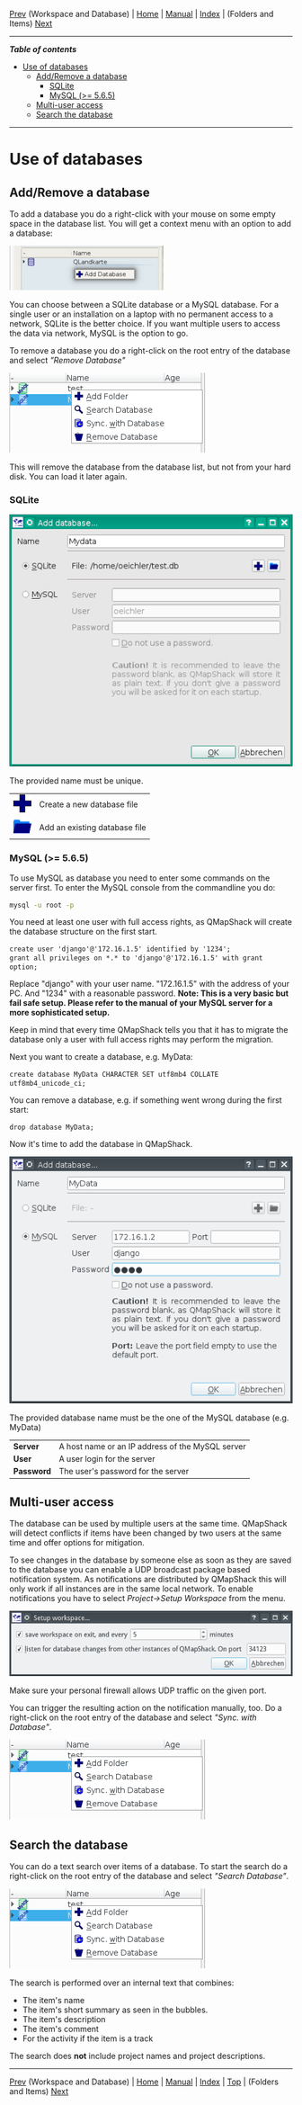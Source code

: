 [Prev](DocGisDatabaseWorkspaceDatabase) (Workspace and Database) | [Home](Home) | [Manual](DocMain) | [Index](AxAdvIndex) | (Folders and Items) [Next](DocGisDatabaseFoldersItems)
- - -

***Table of contents***

* [Use of databases](#use-of-databases)
    * [Add/Remove a database](#addremove-a-database)
        * [SQLite](#sqlite)
        * [MySQL (>= 5.6.5)](#mysql--565)
    * [Multi-user access](#multi-user-access)
    * [Search the database](#search-the-database)

* * * * * * * * * *
 
# Use of databases

## Add/Remove a database

To add a database you do a right-click with your mouse on some empty space in the database list. You will get a context menu with an option to add a database:

![Add database](images/DocGisDatabaseAddRemove/maproom2.png "Add database")

You can choose between a SQLite database or a MySQL database. For a single user or an installation on a laptop with no permanent access to a network, SQLite is the better choice. If you want multiple users to access the data via network, MySQL is the option to go.

To remove a database you do a right-click on the root entry of the database and select *"Remove Database"*

![Database context menu](images/DocGisDatabaseAddRemove/maproom3.png "Database context menu")

This will remove the database from the database list, but not from your hard disk. You can load it later again.

### SQLite

![Add SQLite DB](images/DocGisDatabaseAddRemove/maproom1.png "Add SQLite DB")

The provided name must be unique.

| | |
|-|-|
|![Create new database](images/icons/Add.png "Create new database")| Create a new database file|
|![Add existing DB](images/icons/PathBlue.png "Add existing DB")| Add an existing database file|



### MySQL (>= 5.6.5)

To use MySQL as database you need to enter some commands on the server first. To enter the MySQL console from the commandline you do:


```bash
mysql -u root -p
```

You need at least one user with full access rights, as QMapShack will create the database structure on the first start.


```mysql
create user 'django'@'172.16.1.5' identified by '1234';
grant all privileges on *.* to 'django'@'172.16.1.5' with grant option;
```

Replace "django" with your user name. "172.16.1.5" with the address of your PC. And "1234" with a reasonable password. **Note: This is a very basic but fail safe setup. Please refer to the manual of your MySQL server for a more sophisticated setup.**

Keep in mind that every time QMapShack tells you that it has to migrate the database only a user with full access rights may perform the migration.

Next you want to create a database, e.g. MyData:


```mysql
create database MyData CHARACTER SET utf8mb4 COLLATE utf8mb4_unicode_ci;
```

You can remove a database, e.g. if something went wrong during the first start:


```mysql
drop database MyData;
```

Now it's time to add the database in QMapShack.


![Add MySQL DB](images/DocGisDatabaseAddRemove/maproom4.png "Add MySQL DB")

The provided database name must be the one of the MySQL database (e.g. MyData)

| | |
|-|-|
|**Server**| A host name or an IP address of the MySQL server|
|**User**| A user login for the server|
|**Password**| The user's password for the server|

## Multi-user access

The database can be used by multiple users at the same time. QMapShack will detect conflicts if items have been changed by two users at the same time and offer options for mitigation.

To see changes in the database by someone else as soon as they are saved to the database you can enable a UDP broadcast package based notification system. As notifications are distributed by QMapShack this will only work if all instances are in the same local network. To enable notifications you have to select *Project->Setup Workspace* from the menu.

![Configure multi-user access](images/DocGisDatabaseAddRemove/maproom5.png "Configure multi-user access")

Make sure your personal firewall allows UDP traffic on the given port.

You can trigger the resulting action on the notification manually, too. Do a right-click on the root entry of the database and select *"Sync. with Database"*.

![Synchronize DB](images/DocGisDatabaseAddRemove/maproom3.png "Synchronize DB")

## Search the database

You can do a text search over items of a database. To start the search do a right-click on the root entry of the database and select *"Search Database"*.

![Search database](images/DocGisDatabaseAddRemove/maproom3.png "Search database")

The search is performed over an internal text that combines:

* The item's name
* The item's short summary as seen in the bubbles.
* The item's description
* The item's comment
* For the activity if the item is a track

The search does **not** include project names and project descriptions.

- - -
[Prev](DocGisDatabaseWorkspaceDatabase) (Workspace and Database) | [Home](Home) | [Manual](DocMain) | [Index](AxAdvIndex) | [Top](#) | (Folders and Items) [Next](DocGisDatabaseFoldersItems)

